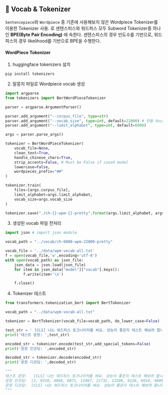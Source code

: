 ## 📘 Vocab & Tokenizer
`Sentencepiece`와 `Wordpiece` 중 기존에 사용해보지 않은 Wordpiece Tokenizer를 이용한 Tokenizer 사용. 로
센텐스피스와 워드피스 모두 Subword Tokenizer중 하나인 **BPE(Byte Pair Encoding)** 에 속한다. 센텐스피스의 경우 빈도수를 기반으로, 워드피스의 경우 likelihood를 기반으로 BPE을 수행한다. 
#### WordPiece Tokenizer
1. huggingface tokenizers 설치
```shell script
pip install tokenizers
```
2. 말뭉치 파일로 Wordpiece vocab 생성
```python
import argparse
from tokenizers import BertWordPieceTokenizer

parser = argparse.ArgumentParser()

parser.add_argument("--corpus_file", type=str)
parser.add_argument("--vocab_size", type=int, default=22000) # 만들 Vocab의 숫자 
parser.add_argument("--limit_alphabet", type=int, default=6000)

args = parser.parse_args()

tokenizer = BertWordPieceTokenizer(
    vocab_file=None,
    clean_text=True,
    handle_chinese_chars=True,
    strip_accents=False, # Must be False if cased model
    lowercase=False,
    wordpieces_prefix="##"
)

tokenizer.train(
    files=[args.corpus_file],
    limit_alphabet=args.limit_alphabet,
    vocab_size=args.vocab_size
)

tokenizer.save("./ch-{}-wpm-{}-pretty".format(args.limit_alphabet, args.vocab_size),True)
```
3. 생성된 vocab 파일 전처리
```python
import json # import json module

vocab_path = "../vocab/ch-6000-wpm-22000-pretty"

vocab_file = '../data/wpm-vocab-all.txt'
f = open(vocab_file,'w',encoding='utf-8')
with open(vocab_path) as json_file:
    json_data = json.load(json_file)
    for item in json_data["model"]["vocab"].keys():
        f.write(item+'\n')

    f.close()
```
4. Tokenizer 테스트
```python
from transformers.tokenization_bert import BertTokenizer

vocab_path = "../data/wpm-vocab-all.txt"

tokenizer = BertTokenizer(vocab_file=vocab_path, do_lower_case=False)

test_str = ' [CLS] 나는 워드피스 토크나이저를 써요. 성능이 좋은지 테스트 해보려 합니다. [SEP]'
print('테스트 문장: ',test_str)

encoded_str = tokenizer.encode(test_str,add_special_tokens=False)
print('문장 인코딩: ',encoded_str)

decoded_str = tokenizer.decode(encoded_str)
print('문장 디코딩: ',decoded_str)

"""
테스트 문장:   [CLS] 나는 워드피스 토크나이저를 써요. 성능이 좋은지 테스트 해보려 합니다. [SEP]
문장 인코딩:  [2, 9310, 4868, 6071, 12467, 21732, 12200, 6126, 6014, 4689, 6100, 18, 11612, 6037, 9389, 6073, 16784, 17316, 6070, 10316, 18, 3]
문장 디코딩:  [CLS] 나는 워드피스 토크나이저를 써요. 성능이 좋은지 테스트 해보려 합니다. [SEP]
"""
```